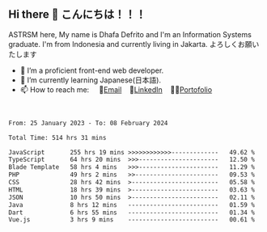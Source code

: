 ## Hi there 👋 こんにちは！！！
ASTRSM here, My name is Dhafa Defrito and I'm an Information Systems graduate. I'm from Indonesia and currently living in Jakarta. よろしくお願いたします

- 🔭 I’m a proficient front-end web developer.
- 🌱 I’m currently learning Japanese(日本語).
- 📫 How to reach me: &nbsp;&nbsp;&nbsp;&nbsp;📧[Email](ddefrito@gmail.com)&nbsp;&nbsp;&nbsp;&nbsp;💼[LinkedIn](https://www.linkedin.com/in/dhafa-defrita-rama-yudistira-9357a9229/)&nbsp;&nbsp;&nbsp;&nbsp;👨‍🎨[Portofolio](https://ddefrito.vercel.app/)
<br>
<!-- <p align="left">
<a href="https://github.com/ASTRSM">
  <img height="180em" src="https://github-readme-stats-eight-theta.vercel.app/api?username=ASTRSM&show_icons=true&theme=dracula&include_all_commits=true&count_private=true"/>
  <img height="180em" src="https://github-readme-stats-eight-theta.vercel.app/api/top-langs/?username=ASTRSM&layout=compact&langs_count=8&theme=dracula"/>
</a>
</p> -->

<!--START_SECTION:waka-->

```txt
From: 25 January 2023 - To: 08 February 2024

Total Time: 514 hrs 31 mins

JavaScript       255 hrs 19 mins >>>>>>>>>>>>-------------   49.62 %
TypeScript       64 hrs 20 mins  >>>----------------------   12.50 %
Blade Template   58 hrs 4 mins   >>>----------------------   11.29 %
PHP              49 hrs 2 mins   >>-----------------------   09.53 %
CSS              28 hrs 42 mins  >------------------------   05.58 %
HTML             18 hrs 39 mins  >------------------------   03.63 %
JSON             10 hrs 50 mins  >------------------------   02.11 %
Java             8 hrs 12 mins   -------------------------   01.59 %
Dart             6 hrs 55 mins   -------------------------   01.34 %
Vue.js           3 hrs 9 mins    -------------------------   00.61 %
```

<!--END_SECTION:waka-->
